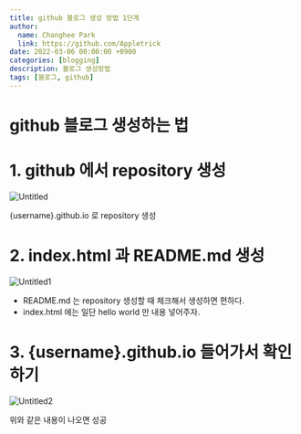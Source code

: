 ```yaml
---
title: github 블로그 생성 방법 1단계
author:
  name: Changhee Park
  link: https://github.com/Appletrick
date: 2022-03-06 00:00:00 +0900
categories: [blogging]
description: 블로그 생성방법
tags: [블로그, github]
---
```


# github 블로그 생성하는 법

# 1. github 에서 repository 생성

![Untitled](https://user-images.githubusercontent.com/31761527/156923993-68894400-2607-4d4a-bd2a-58ef560c5b7c.png)

{username}.github.io 로 repository 생성

# 2. index.html 과 README.md 생성

![Untitled1](https://user-images.githubusercontent.com/31761527/156924008-a01a4324-053d-4d48-b249-d1e8bc6599cd.png)

- README.md 는 repository 생성할 때 체크해서 생성하면 편하다.
- index.html 에는 일단 hello world 만 내용 넣어주자.

# 3. {username}.github.io 들어가서 확인하기

![Untitled2](https://user-images.githubusercontent.com/31761527/156924028-7a968d1f-f487-4597-93bc-7221979b5697.png)

위와 같은 내용이 나오면 성공
